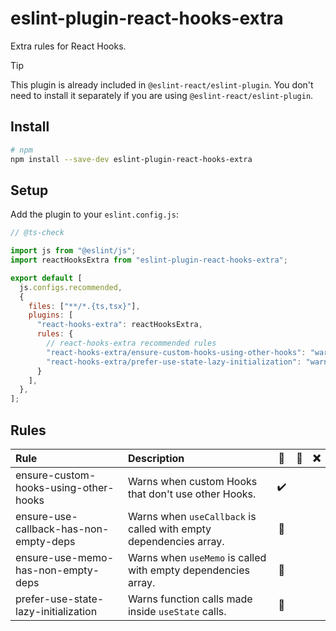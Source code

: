 # eslint-plugin-react-hooks-extra

Extra rules for React Hooks.

> [!TIP]
> This plugin is already included in `@eslint-react/eslint-plugin`. You don't need to install it separately if you are using `@eslint-react/eslint-plugin`.

## Install

```sh
# npm
npm install --save-dev eslint-plugin-react-hooks-extra
```

## Setup

Add the plugin to your `eslint.config.js`:

```js
// @ts-check

import js from "@eslint/js";
import reactHooksExtra from "eslint-plugin-react-hooks-extra";

export default [
  js.configs.recommended,
  {
    files: ["**/*.{ts,tsx}"],
    plugins: [
      "react-hooks-extra": reactHooksExtra,
      rules: {
        // react-hooks-extra recommended rules
        "react-hooks-extra/ensure-custom-hooks-using-other-hooks": "warn",
        "react-hooks-extra/prefer-use-state-lazy-initialization": "warn",
      }
    ],
  },
];
```

## Rules

| Rule                                   | Description                                                       | 💼  | 💭  | ❌  |
| :------------------------------------- | :---------------------------------------------------------------- | :-: | :-: | :-: |
| ensure-custom-hooks-using-other-hooks  | Warns when custom Hooks that don't use other Hooks.               |  ✔️  |     |     |
| ensure-use-callback-has-non-empty-deps | Warns when `useCallback` is called with empty dependencies array. | 🧐  |     |     |
| ensure-use-memo-has-non-empty-deps     | Warns when `useMemo` is called with empty dependencies array.     | 🧐  |     |     |
| prefer-use-state-lazy-initialization   | Warns function calls made inside `useState` calls.                | 🚀  |     |     |
